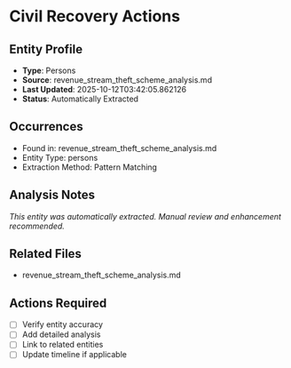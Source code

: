 # Civil Recovery Actions

## Entity Profile
- **Type**: Persons
- **Source**: revenue_stream_theft_scheme_analysis.md
- **Last Updated**: 2025-10-12T03:42:05.862126
- **Status**: Automatically Extracted

## Occurrences
- Found in: revenue_stream_theft_scheme_analysis.md
- Entity Type: persons
- Extraction Method: Pattern Matching

## Analysis Notes
*This entity was automatically extracted. Manual review and enhancement recommended.*

## Related Files
- revenue_stream_theft_scheme_analysis.md

## Actions Required
- [ ] Verify entity accuracy
- [ ] Add detailed analysis
- [ ] Link to related entities
- [ ] Update timeline if applicable
